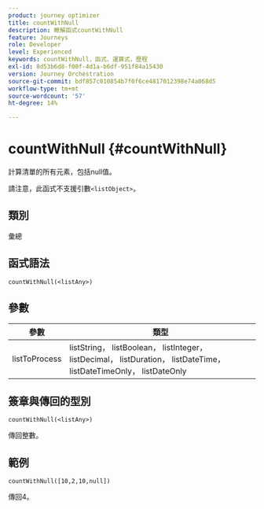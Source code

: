 ```yaml
---
product: journey optimizer
title: countWithNull
description: 瞭解函式countWithNull
feature: Journeys
role: Developer
level: Experienced
keywords: countWithNull，函式，運算式，歷程
exl-id: 8d53b6d8-f00f-4d1a-b6df-951f84a15430
version: Journey Orchestration
source-git-commit: bdf857c010854b7f0f6ce4817012398e74a068d5
workflow-type: tm+mt
source-wordcount: '57'
ht-degree: 14%

---
```


# countWithNull {#countWithNull}

計算清單的所有元素，包括null值。

請注意，此函式不支援引數`<listObject>`。

## 類別

彙總

## 函式語法

`countWithNull(<listAny>)`

## 參數

| 參數 | 類型 |
|-----------|------------------|
| listToProcess | listString， listBoolean， listInteger， listDecimal， listDuration， listDateTime， listDateTimeOnly， listDateOnly |

## 簽章與傳回的型別

`countWithNull(<listAny>)`

傳回整數。

## 範例

`countWithNull([10,2,10,null])`

傳回4。
